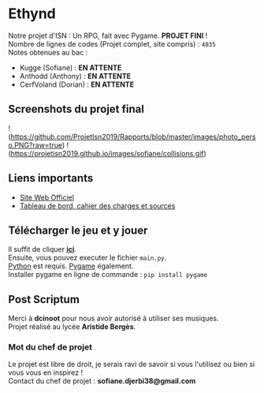 # Ethynd
Notre projet d'ISN : Un RPG, fait avec Pygame. **PROJET FINI** !  
Nombre de lignes de codes (Projet complet, site compris) : `4035`  
Notes obtenues au bac :  
- Kugge (Sofiane) : **EN ATTENTE**  
- Anthodd (Anthony) : **EN ATTENTE**  
- CerfVoland (Dorian) : **EN ATTENTE**

## Screenshots du projet final
!(https://github.com/ProjetIsn2019/Rapports/blob/master/images/photo_perso.PNG?raw=true)
!(https://projetisn2019.github.io/images/sofiane/collisions.gif)

## Liens importants
- [Site Web Officiel](https://projetisn2019.github.io/)  
- [Tableau de bord, cahier des charges et sources](https://github.com/ProjetIsn2019/Rapports/blob/master/RECAPITULATIF.md) 

## Télécharger le jeu et y jouer
Il suffit de cliquer **[ici](https://github.com/ProjetIsn2019/Ethynd/archive/master.zip)**.  
Ensuite, vous pouvez executer le fichier `main.py`.  
[Python](https://www.python.org/) est requis. [Pygame](https://www.pygame.org/) également.  
Installer pygame en ligne de commande : `pip install pygame`

## Post Scriptum
Merci à **dcinoot** pour nous avoir autorisé à utiliser ses musiques.  
Projet réalisé au lycée **Aristide Bergès**.
### Mot du chef de projet
Le projet est libre de droit, je serais ravi de savoir si vous l'utilisez ou bien si vous vous en inspirez !  
Contact du chef de projet : __sofiane.djerbi38@gmail.com__
